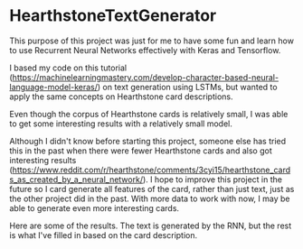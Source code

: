 # HearthstoneTextGenerator

This purpose of this project was just for me to have some fun and learn how to use Recurrent Neural Networks effectively with Keras and Tensorflow.

I based my code on this tutorial (https://machinelearningmastery.com/develop-character-based-neural-language-model-keras/) on text generation using LSTMs, but wanted to apply the same concepts on Hearthstone card descriptions. 

Even though the corpus of Hearthstone cards is relatively small, I was able to get some interesting results with a relatively small model.

Although I didn't know before starting this project, someone else has tried this in the past when there were fewer Hearthstone cards and also got interesting results (https://www.reddit.com/r/hearthstone/comments/3cyi15/hearthstone_cards_as_created_by_a_neural_network/). I hope to improve this project in the future so I card generate all features of the card, rather than just text, just as the other project did in the past. With more data to work with now, I may be able to generate even more interesting cards.

Here are some of the results. The text is generated by the RNN, but the rest is what I've filled in based on the card description.

<Insert Card Here>



